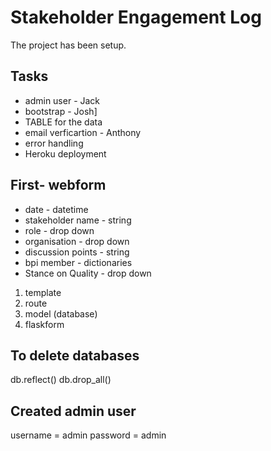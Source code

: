 # Stakeholder Engagement Log

The project has been setup.

## Tasks
* admin user - Jack
* bootstrap - Josh]
* TABLE for the data
* email verficartion - Anthony
* error handling
* Heroku deployment

## First- webform
* date - datetime
* stakeholder name - string
* role - drop down
* organisation - drop down
* discussion points - string
* bpi member - dictionaries
* Stance on Quality - drop down

1. template
2. route
3. model (database)
4. flaskform


## To delete databases
db.reflect()
db.drop_all()


## Created admin user
username = admin
password = admin
